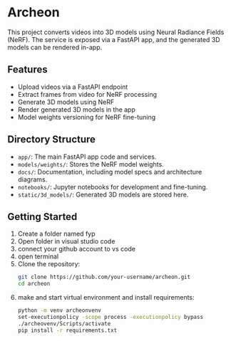 # Archeon

This project converts videos into 3D models using Neural Radiance Fields (NeRF). The service is exposed via a FastAPI app, and the generated 3D models can be rendered in-app.

## Features

- Upload videos via a FastAPI endpoint
- Extract frames from video for NeRF processing
- Generate 3D models using NeRF
- Render generated 3D models in the app
- Model weights versioning for NeRF fine-tuning

## Directory Structure

- `app/`: The main FastAPI app code and services.
- `models/weights/`: Stores the NeRF model weights.
- `docs/`: Documentation, including model specs and architecture diagrams.
- `notebooks/`: Jupyter notebooks for development and fine-tuning.
- `static/3d_models/`: Generated 3D models are stored here.

## Getting Started

1. Create a folder named fyp
2. Open folder in visual studio code
3. connect your github account to vs code
4. open terminal
5. Clone the repository:
   ```bash
   git clone https://github.com/your-username/archeon.git
   cd archeon
   ```
6. make and start virtual environment and install requirements:
   ```bash
   python -m venv archeonvenv
   set-executionpolicy -scope process -executionpolicy bypass
   ./archeovenv/Scripts/activate
   pip install -r requirements.txt
   ```
